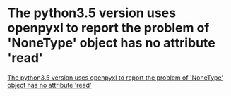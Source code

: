 # The python3.5 version uses openpyxl to report the problem of 'NoneType' object has no attribute 'read'
[The python3.5 version uses openpyxl to report the problem of 'NoneType' object has no attribute 'read'](https://aiwithcloud.com/2022/09/16/the_python3-5_version_uses_openpyxl_to_report_the_problem_of_nonetype_object_has_no_attribute_read/)
